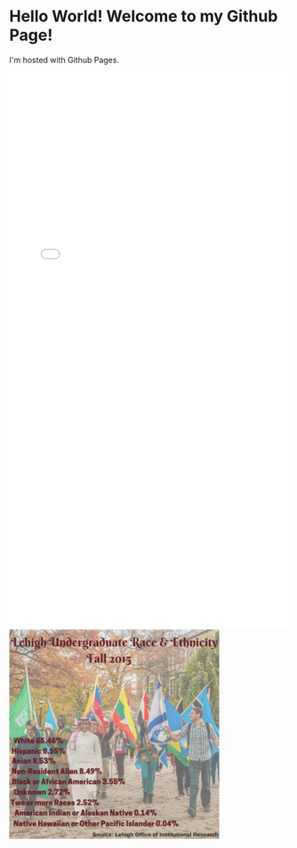 <h1>Hello World! Welcome to my Github Page!</h1>
<p>I'm hosted with Github Pages.</p>
<iframe src="//www.pixton.com/embed/ipcwuvrt" frameborder="0" width="100%" height="1000" allowfullscreen></iframe>
<img class="pretty" src=Ethnicity2.png style="width:75%"> 
<theme: jekyll-theme-cayman>
